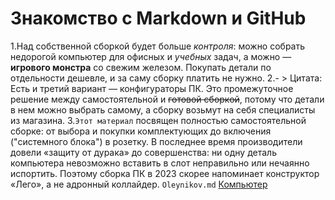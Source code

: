 # Знакомство с Markdown и GitHub

 1.Над собственной сборкой будет больше *контроля*: можно собрать недорогой компьютер для офисных и _учебных_ задач, а можно — **игрового монстра** со свежим железом. Покупать детали по отдельности дешевле, и за саму сборку платить не нужно.
2.- > Цитата: Есть и третий вариант — конфигураторы ПК. Это промежуточное решение между самостоятельной и ~~готовой сборкой~~, потому что детали в нем можно выбрать самому, а сборку возьмут на себя специалисты из магазина.
 3.`Этот материал` посвящен полностью самостоятельной сборке: от выбора и покупки комплектующих до включения ("системного блока") в розетку. В последнее время производители довели «защиту от дурака» до совершенства: ни одну деталь компьютера невозможно вставить в слот неправильно или нечаянно испортить. Поэтому сборка ПК в 2023 скорее напоминает конструктор «Лего», а не адронный коллайдер. `Oleynikov.md`
[Компьютер](https://www.google.com/url?sa%253Di%2526url%253Dhttps%253A%252F%252Ftrashbox.ru%252Flink%252Fbest-pc-builds-january-2023%2526psig%253DAOvVaw0k7q2__WWTZyC9z3UrJiGD%2526ust%253D1700846697646000%2526source%253Dimages%2526cd%253Dvfe%2526opi%253D89978449%2526ved%253D0CAUQjB1qFwoTCPjxy-zR2oIDFQAAAAAdAAAAABAD)